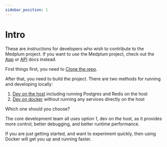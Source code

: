 ```yaml
---
sidebar_position: 1
---
```


# Intro

These are instructions for developers who wish to contribute to the Medplum project.  If you want to *use* the Medplum project, check out the [App](../app/intro) or [API](../api/overview) docs instead.

First things first, you need to [Clone the repo](./clone-the-repo).

After that, you need to build the project. There are two methods for running and developing locally:

1. [Dev on the host](./dev-on-host) including running Postgres and Redis on the host
2. [Dev on docker](./dev-on-docker) without running any services directly on the host

Which one should you choose?

The core development team all uses option 1, dev on the host, as it provides more control, better debugging, and better runtime performance.

If you are just getting started, and want to experiment quickly, then using Docker will get you up and running faster.

